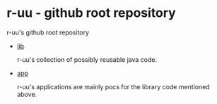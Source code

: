 # r-uu - github root repository

r-uu's github root repository

- [lib](../r-uu.lib/readme.md)

  r-uu's collection of possibly reusable java code.

- [app](../r-uu.app/readme.md)

  r-uu's applications are mainly pocs for the library code mentioned above.